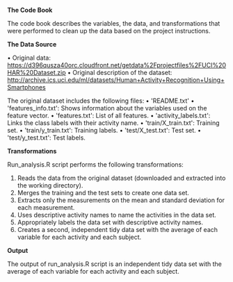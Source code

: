 **The Code Book**

The code book describes the variables, the data, and transformations that were performed to clean up the data based on the project instructions.

**The Data Source**

•	Original data: https://d396qusza40orc.cloudfront.net/getdata%2Fprojectfiles%2FUCI%20HAR%20Dataset.zip
•	Original description of the dataset: http://archive.ics.uci.edu/ml/datasets/Human+Activity+Recognition+Using+Smartphones

The original dataset includes the following files:
•	'README.txt'
•	'features_info.txt': Shows information about the variables used on the feature vector.
•	'features.txt': List of all features.
•	'activity_labels.txt': Links the class labels with their activity name.
•	'train/X_train.txt': Training set.
•	'train/y_train.txt': Training labels.
•	'test/X_test.txt': Test set.
•	'test/y_test.txt': Test labels.

**Transformations**

Run_analysis.R script performs the following transformations:
1.	Reads the data from the original dataset (downloaded and extracted into the working directory).
2.	Merges the training and the test sets to create one data set.
3.	Extracts only the measurements on the mean and standard deviation for each measurement.
4.	Uses descriptive activity names to name the activities in the data set.
5.	Appropriately labels the data set with descriptive activity names.
6.	Creates a second, independent tidy data set with the average of each variable for each activity and each subject.

**Output**

The output of run_analysis.R script is an independent tidy data set with the average of each variable for each activity and each subject.

